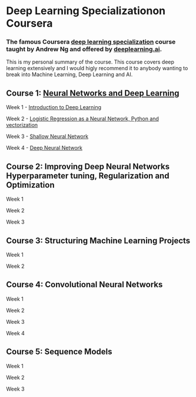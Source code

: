# Deep Learning Specializationon Coursera
### The famous Coursera [deep learning specialization](https://www.coursera.org/specializations/deep-learning) course taught by Andrew Ng and offered by [deeplearning.ai](https://www.deeplearning.ai/).

This is my personal summary of the course. This course covers deep learning extensively and I would higly recommend it to anybody wanting to break into Machine Learning, Deep Learning and AI.

 ## Course 1: [Neural Networks and Deep Learning](https://github.com/cisco-girl/Deep_Learning_Specialization_Coursera/tree/main/1%20-%20Neural%20Networks%20and%20Deep%20Learning)
 
Week 1 - [Introduction to Deep Learning](https://github.com/cisco-girl/Deep_Learning_Specialization_Coursera/tree/main/1%20-%20Neural%20Networks%20and%20Deep%20Learning/week%201)

Week 2 - [Logistic Regression as a Neural Network, Python and vectorization](https://github.com/cisco-girl/Deep_Learning_Specialization_Coursera/tree/main/1%20-%20Neural%20Networks%20and%20Deep%20Learning/week%202)

Week 3 - [Shallow Neural Network](https://github.com/cisco-girl/Deep_Learning_Specialization_Coursera/tree/main/1%20-%20Neural%20Networks%20and%20Deep%20Learning/week%203)

Week 4 - [Deep Neural Network](https://github.com/cisco-girl/Deep_Learning_Specialization_Coursera/tree/main/1%20-%20Neural%20Networks%20and%20Deep%20Learning/week%204)

## Course 2: Improving Deep Neural Networks Hyperparameter tuning, Regularization and Optimization

Week 1 

Week 2 

Week 3 


## Course 3: Structuring Machine Learning Projects

Week 1 

Week 2
         
         
 ## Course 4: Convolutional Neural Networks
 
 Week 1 
 
 Week 2 
 
 Week 3 
 
 Week 4 
 
 
 ## Course 5: Sequence Models
 
 Week 1 
 
 Week 2 
 
 Week 3 
 
